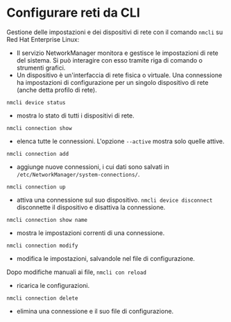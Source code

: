 # Configurare reti da CLI

Gestione delle impostazioni e dei dispositivi di rete con il comando `nmcli` su Red Hat Enterprise Linux:

* Il servizio NetworkManager monitora e gestisce le impostazioni di rete del sistema. Si può interagire con esso tramite riga di comando o strumenti grafici.
* Un dispositivo è un'interfaccia di rete fisica o virtuale. Una connessione ha impostazioni di configurazione per un singolo dispositivo di rete (anche detta profilo di rete).

`nmcli device status`&#x20;

* mostra lo stato di tutti i dispositivi di rete.

`nmcli connection show`&#x20;

* elenca tutte le connessioni. L'opzione `--active` mostra solo quelle attive.

`nmcli connection add`&#x20;

* aggiunge nuove connessioni, i cui dati sono salvati in `/etc/NetworkManager/system-connections/`.

`nmcli connection up`&#x20;

* attiva una connessione sul suo dispositivo. `nmcli device disconnect` disconnette il dispositivo e disattiva la connessione.

`nmcli connection show name`&#x20;

* mostra le impostazioni correnti di una connessione.

`nmcli connection modify`&#x20;

* modifica le impostazioni, salvandole nel file di configurazione.

Dopo modifiche manuali ai file, `nmcli con reload`&#x20;

* ricarica le configurazioni.

`nmcli connection delete`&#x20;

* elimina una connessione e il suo file di configurazione.
